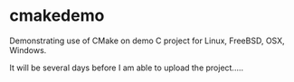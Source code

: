 cmakedemo
=========

Demonstrating use of CMake on demo C project for Linux, FreeBSD, OSX, Windows.

It will be several days before I am able to upload the project.....
